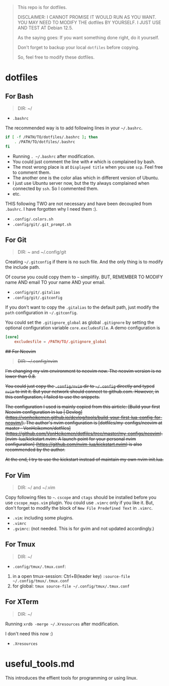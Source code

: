 > This repo is for dotfiles.
>
> DISCLAIMER: I CANNOT PROMISE IT WOULD RUN AS YOU WANT.
> YOU MAY NEED TO MODIFY THE dotfiles BY YOURSELF.
> I JUST USE AND TEST AT Debian 12.5.
>
> As the saying goes: If you want something done right, do it yourself.
>
> Don't forget to backup your local `dotfiles` before copying.
>
> So, feel free to modify these dotfiles.

# dotfiles

## For Bash

> DIR: ~/

- `.bashrc`

The recommended way is to add following lines in your `~/.bashrc`.

```bash
if [ -f /PATH/TO/dotfiles/.bashrc ]; then
    . /PATH/TO/dotfiles/.bashrc
fi
```

- Running `. ~/.bashrc` after modification.
- You could just comment the line with `#` which is complained by bash.
- The most wrong place is at `Displayed title` when you use `scp`. Feel free to comment them.
- The another one is the color alias which in different version of Ubuntu.
- I just use Ubuntu server now, but the tty always complained when connected by `ssh`. So I commented them.
- etc.

THIS following TWO are not necessary and have been decoupled from `.bashrc`.
I have forgotten why I need them :).

- `.config/.colors.sh`
- `.config/git/.git_prompt.sh`

## For Git

> DIR: ~ and ~/.config/git

Creating `~/.gitconfig` if there is no such file.
And the only thing is to modify the include path.

Of course you could copy them to `~` simplifily.
BUT, REMEMBER TO MODIFY name AND email TO your name AND your email.

- `.config/git/.gitalias`
- `.config/git/.gitconfig`

If you don't want to copy the `.gitalias` to the default path, just modify the
`path` configuration in `~/.gitconfig`.

You could set the `.gitignore_global` as global `.gitignore` by setting
the optional configuration variable `core.excludesFile`.
A demo configuration is

```conf
[core]
    excludesfile = /PATH/TO/.gitignore_global
```

<s>
## For Neovim

> DIR: ~/.config/nvim

I'm changing my vim environment to neovim now. The neovim version is no lower than 0.8.

You could just copy the `.config/nvim` dir to `~/.config` directly and typed
`nvim` to init it. But your network should connect to github.com.
However, in this configuration, I failed to use the snippets.

The configuration I used is mainly copied from this airticle:
[Build your first Neovim configuration in lua | Devlog]
(https://vonheikemen.github.io/devlog/tools/build-your-first-lua-config-for-neovim/).
The author's nvim configuration is
[dotfiles/my-configs/neovim at master · VonHeikemen/dotfiles]
(https://github.com/VonHeikemen/dotfiles/tree/master/my-configs/neovim).
[nvim-lua/kickstart.nvim: A launch point for your personal nvim configuration]
(https://github.com/nvim-lua/kickstart.nvim) is also recommended by the author.

At the end, I try to use the kickstart instead of maintain my own nvim init.lua.
</s>

## For Vim

> DIR: ~/ and ~/.vim

Copy following files to `~`.
`cscope` and `ctags` should be installed before you use `cscope_maps.vim` plugin.
You could use `.vimrc` only if you like it.
But, don't forget to modify the block of `New File Predefined Text` in `.vimrc`.

- `.vim`: including some plugins.
- `.vimrc`
- `.gvimrc`: (not needed. This is for gvim and not updated accordingly.)

## For Tmux

> DIR: ~/

- `.config/tmux/.tmux.conf`:

1. in a open tmux-session: Ctrl+B(leader key)
    `:source-file ~/.config/tmux/.tmux.conf`
2. for global:  `tmux source-file ~/.config/tmux/.tmux.conf`

## For XTerm

> DIR: ~/

Running `xrdb -merge ~/.Xresources` after modification.

I don't need this now :)

- `.Xresources`

# useful_tools.md

This introduces the effient tools for programming or using linux.
